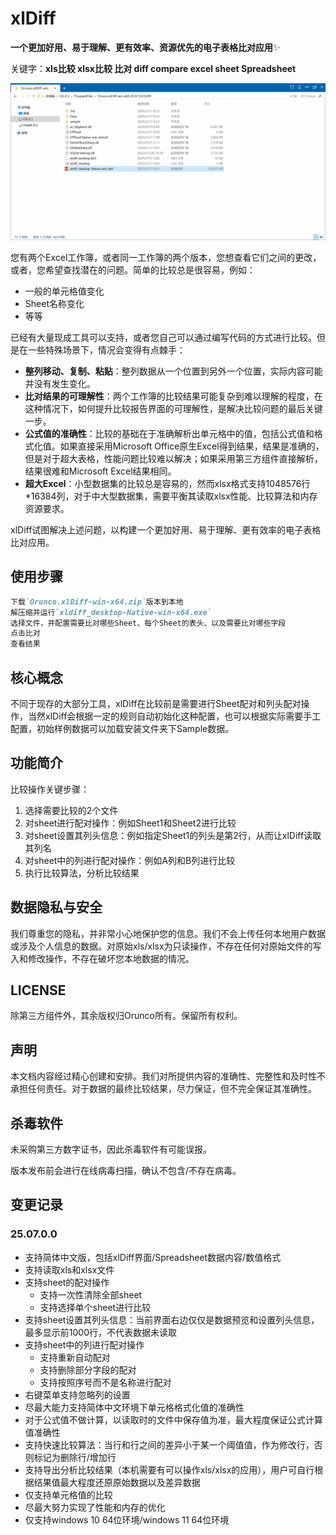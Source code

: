 # xlDiff

**一个更加好用、易于理解、更有效率、资源优先的电子表格比对应用**✨

关键字：**xls比较 xlsx比较 比对 diff compare excel sheet Spreadsheet**

![Preview](https://github.com/orunco/xldiff-release/blob/main/preview.gif) 



您有两个Excel工作簿，或者同一工作簿的两个版本，您想查看它们之间的更改，或者，您希望查找潜在的问题。简单的比较总是很容易，例如：

- 一般的单元格值变化
- Sheet名称变化
- 等等

已经有大量现成工具可以支持，或者您自己可以通过编写代码的方式进行比较。但是在一些特殊场景下，情况会变得有点棘手：

- **整列移动、复制、粘贴**：整列数据从一个位置到另外一个位置，实际内容可能并没有发生变化。
- **比对结果的可理解性**：两个工作簿的比较结果可能复杂到难以理解的程度，在这种情况下，如何提升比较报告界面的可理解性，是解决比较问题的最后关键一步。
- **公式值的准确性**：比较的基础在于准确解析出单元格中的值，包括公式值和格式化值。如果直接采用Microsoft Office原生Excel得到结果，结果是准确的，但是对于超大表格，性能问题比较难以解决；如果采用第三方组件直接解析，结果很难和Microsoft Excel结果相同。
- **超大Excel**：小型数据集的比较总是容易的，然而xlsx格式支持1048576行*16384列，对于中大型数据集，需要平衡其读取xlsx性能、比较算法和内存资源要求。

xlDiff试图解决上述问题，以构建一个更加好用、易于理解、更有效率的电子表格比对应用。



## 使用步骤

```markdown
下载`Orunco.xlDiff-win-x64.zip`版本到本地
解压缩并运行`xldiff_desktop-Native-win-x64.exe`
选择文件，并配置需要比对哪些Sheet、每个Sheet的表头、以及需要比对哪些字段
点击比对
查看结果
```






## 核心概念

不同于现存的大部分工具，xlDiff在比较前是需要进行Sheet配对和列头配对操作，当然xlDiff会根据一定的规则自动初始化这种配置，也可以根据实际需要手工配置，初始样例数据可以加载安装文件夹下Sample数据。



## 功能简介

比较操作关键步骤：

1. 选择需要比较的2个文件
2. 对sheet进行配对操作：例如Sheet1和Sheet2进行比较
3. 对sheet设置其列头信息：例如指定Sheet1的列头是第2行，从而让xlDiff读取其列名
4. 对sheet中的列进行配对操作：例如A列和B列进行比较
5. 执行比较算法，分析比较结果



## 数据隐私与安全

我们尊重您的隐私，并非常小心地保护您的信息。我们不会上传任何本地用户数据或涉及个人信息的数据。对原始xls/xlsx为只读操作，不存在任何对原始文件的写入和修改操作，不存在破坏您本地数据的情况。



## LICENSE

除第三方组件外，其余版权归Orunco所有。保留所有权利。



## 声明

本文档内容经过精心创建和安排。我们对所提供内容的准确性、完整性和及时性不承担任何责任。对于数据的最终比较结果，尽力保证，但不完全保证其准确性。



## 杀毒软件

未采购第三方数字证书，因此杀毒软件有可能误报。

版本发布前会进行在线病毒扫描，确认不包含/不存在病毒。



## 变更记录
### 25.07.0.0

- 支持简体中文版，包括xlDiff界面/Spreadsheet数据内容/数值格式
- 支持读取xls和xlsx文件
- 支持sheet的配对操作
  - 支持一次性清除全部sheet
  - 支持选择单个sheet进行比较
- 支持sheet设置其列头信息：当前界面右边仅仅是数据预览和设置列头信息，最多显示前1000行，不代表数据未读取
- 支持sheet中的列进行配对操作
  - 支持重新自动配对
  - 支持删除部分字段的配对
  - 支持按照序号而不是名称进行配对
- 右键菜单支持忽略列的设置
- 尽最大能力支持简体中文环境下单元格格式化值的准确性
- 对于公式值不做计算，以读取时的文件中保存值为准，最大程度保证公式计算值准确性
- 支持快速比较算法：当行和行之间的差异小于某一个阈值值，作为修改行，否则标记为删除行/增加行
- 支持导出分析比较结果（本机需要有可以操作xls/xlsx的应用），用户可自行根据结果值最大程度还原原始数据以及差异数据
- 仅支持单元格值的比较
- 尽最大努力实现了性能和内存的优化
- 仅支持windows 10 64位环境/windows 11 64位环境

  

